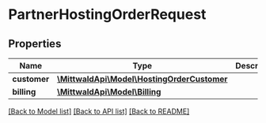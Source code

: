 # PartnerHostingOrderRequest

## Properties
Name | Type | Description | Notes
------------ | ------------- | ------------- | -------------
**customer** | [**\MittwaldApi\Model\HostingOrderCustomer**](HostingOrderCustomer.md) |  | [optional] 
**billing** | [**\MittwaldApi\Model\Billing**](Billing.md) |  | [optional] 

[[Back to Model list]](../README.md#documentation-for-models) [[Back to API list]](../README.md#documentation-for-api-endpoints) [[Back to README]](../README.md)


